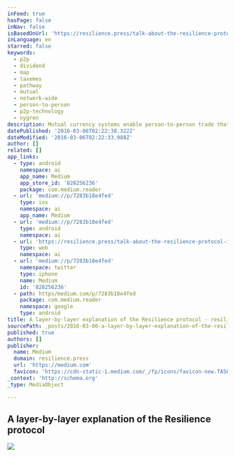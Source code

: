 ```yaml
---
inFeed: true
hasPage: false
inNav: false
isBasedOnUrl: 'https://resilience.press/talk-about-the-resilience-protocol-in-amsterdam-7283b18e4fed'
inLanguage: en
starred: false
keywords:
  - p2p
  - dividend
  - map
  - taxemes
  - pathway
  - mutual
  - network-wide
  - person-to-person
  - p2p-technology
  - nygren
description: Mutual currency systems enable person-to-person trade that scales.
datePublished: '2016-03-06T02:22:38.322Z'
dateModified: '2016-03-06T02:22:33.988Z'
author: []
related: []
app_links:
  - type: android
    namespace: ai
    app_name: Medium
    app_store_id: '828256236'
    package: com.medium.reader
  - url: 'medium://p/7283b18e4fed'
    type: ios
    namespace: ai
    app_name: Medium
  - url: 'medium://p/7283b18e4fed'
    type: android
    namespace: ai
  - url: 'https://resilience.press/talk-about-the-resilience-protocol-in-amsterdam-7283b18e4fed'
    type: web
    namespace: ai
  - url: 'medium://p/7283b18e4fed'
    namespace: twitter
    type: iphone
    name: Medium
    id: '828256236'
  - path: https/medium.com/p/7283b18e4fed
    package: com.medium.reader
    namespace: google
    type: android
title: A layer-by-layer explanation of the Resilience protocol - resilience press
sourcePath: _posts/2016-03-06-a-layer-by-layer-explanation-of-the-resilience-protocol-re.md
published: true
authors: []
publisher:
  name: Medium
  domain: resilience.press
  url: 'https://medium.com'
  favicon: 'https://cdn-static-1.medium.com/_/fp/icons/favicon-new.TAS6uQ-Y7kcKgi0xjcYHXw.ico'
_context: 'http://schema.org'
_type: MediaObject

---
```

<article style=""><h1>A layer-by-layer explanation of the Resilience protocol</h1><img src="https://s3-us-west-2.amazonaws.com/the-grid-img/p/0736b10f18bb955159a57bf50febf2636f3da4f0.png" /></article>